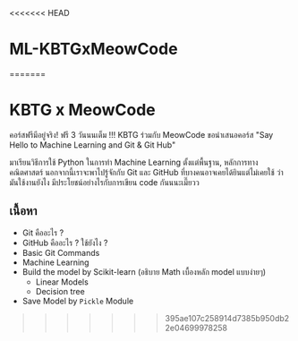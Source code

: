 <<<<<<< HEAD
# ML-KBTGxMeowCode
=======
# KBTG x MeowCode

คอร์สฟรีมีอยู่จริง!  ฟรี 3 วันนนเต็ม !!! 
KBTG ร่วมกับ MeowCode ขอนำเสนอคอร์ส "Say Hello to Machine Learning and Git & Git Hub" 

มาเรียนวิธีการใช้ Python ในการทำ Machine Learning ตั้งแต่พื้นฐาน, หลักการทางคณิตศาสตร์ นอกจากนี้เราจะพาไปรู้จักกับ Git และ GitHub ที่บางคนอาจเคยได้ยินแต่ไม่เคยใช้ ว่ามันใช้งานยังไง มีประโยชน์อย่างไรกับการเขียน code กันนนะเมี๊ยวว


## เนื้อหา
- Git คืออะไร ?
- GitHub คืออะไร ? ใช้ยังไง ?
- Basic Git Commands
- Machine Learning
- Build the model by Scikit-learn (อธิบาย Math เบื้องหลัก model แบบง่ายๆ)
  - Linear Models
  - Decision tree
- Save Model by `Pickle` Module
>>>>>>> 395ae107c258914d7385b950db22e04699978258
